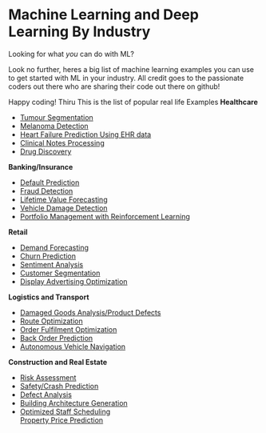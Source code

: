 <h1>Machine Learning and Deep Learning By Industry</h1>
Looking for what <i>you</i> can do with ML?

Look no further, heres a big list of machine learning examples you can use to get started with ML in your industry. All credit goes to the passionate coders out there who are sharing their code out there on github!

Happy coding! Thiru
This is the list of popular real life Examples 
<b>Healthcare</b>
<ul>
<li><a href="https://github.com/Issam28/Brain-tumor-segmentation">Tumour Segmentation</a></li>
<li><a href="https://github.com/monkeydunkey/melanomaDetection">Melanoma Detection</a></li>
<li><a href="https://github.com/shenyichen105/Deep-Learning-for-Computational-Phenotyping">Heart Failure Prediction Using EHR data</a></li>
<li><a href="https://github.com/Cesaros/DeepLearning_ClinicalNotes">Clinical Notes Processing</a></li>
<li><a href="https://github.com/deepchem/deepchem">Drug Discovery</a></li>
</ul>

<b>Banking/Insurance</b>
<ul>
<li><a href="https://github.com/harishpuvvada/LoanDefault-Prediction">Default Prediction</a></li>
<li><a href="https://github.com/georgymh/ml-fraud-detection">Fraud Detection</a></li>
<li><a href="https://github.com/CamDavidsonPilon/lifetimes">Lifetime Value Forecasting</a></li>
<li><a href="https://github.com/Souldiv/car-damage-assessment-pytorch">Vehicle Damage Detection</a></li>
<li><a href="https://github.com/liangzp/Reinforcement-learning-in-portfolio-management-">Portfolio Management with Reinforcement Learning</a></li>
</ul>

<b>Retail</b>
<ul>
<li><a href="https://github.com/datageekette/rossmann_TSA_forecasts">Demand Forecasting</a></li>
<li><a href="https://github.com/Dpananos/Retail-Churn">Churn Prediction</a></li>
<li><a href="https://github.com/adeshpande3/LSTM-Sentiment-Analysis">Sentiment Analysis</a></li>
<li><a href="https://github.com/jalajthanaki/Customer_segmentation">Customer Segmentation</a></li>
<li><a href="https://github.com/rk2900/bidding-machine">Display Advertising Optimization</a></li>
</ul>

<b>Logistics and Transport</b>
<ul>
<li><a href="https://github.com/ravijp/Transfer-Learning-Crack-Detection">Damaged Goods Analysis/Product Defects</a></li>
<li><a href="https://github.com/vlazovskiy/route-optimizer-machine-learning">Route Optimization</a></li>
<li><a href="https://github.com/Bramcals/Order-Batching-Problem-a-deep-Reinforcement-Learning-approach">Order Fulfilment Optimization</a></li>
<li><a href="https://github.com/rodrigosantis1/backorder_prediction">Back Order Prediction</a></li>
<li><a href="https://github.com/kaihuchen/DRL-AutonomousVehicles">Autonomous Vehicle Navigation</a></li>
</ul>

<b>Construction and Real Estate</b>
<ul>
<li><a href="https://github.com/WangQiqing/UPIoT-construction-risk"> Risk Assessment</a></li>
<li><a href="https://github.com/lianghu83/Waze-crash-prediction-deep-learning">Safety/Crash Prediction</a></li>
<li><a href="https://github.com/USCCACS/ML-defect-analysis">Defect Analysis</a></li>
<li><a href="https://github.com/carolineh101/deep-learning-architecture">Building Architecture Generation</a></li>
<li><a href="https://github.com/timbrgr/complex-scheduling-optimization-case-studies">Optimized Staff Scheduling</a></li>
<a href="https://github.com/Shreyas3108/house-price-prediction">Property Price Prediction</a>
</ul>
